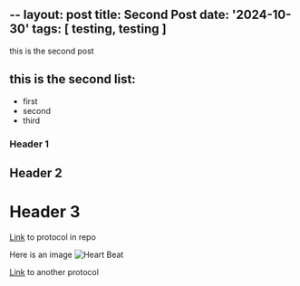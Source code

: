 --
layout: post
title: Second Post
date: '2024-10-30'
tags: [ testing, testing ]
---

this is the second post

## this is the second list:
* first
* second
* third

### Header 1
## Header 2
# Header 3

[Link](https://github.com/SophiSamus1/Samus_Lab_Notebook/blob/master/protocols/LabNotebookTutorial.md) to protocol in repo 

Here is an image
![Heart Beat](https://github.com/SophiSamus1/Samus_Lab_Notebook/blob/master/images/board2test.png?raw=true)

[Link](https://github.com/SophiSamus1/Samus_Lab_Notebook/blob/master/protocols/QiagenDNeasyBlood%26Tissue-QuickStartProtocol.pdf) to another protocol

